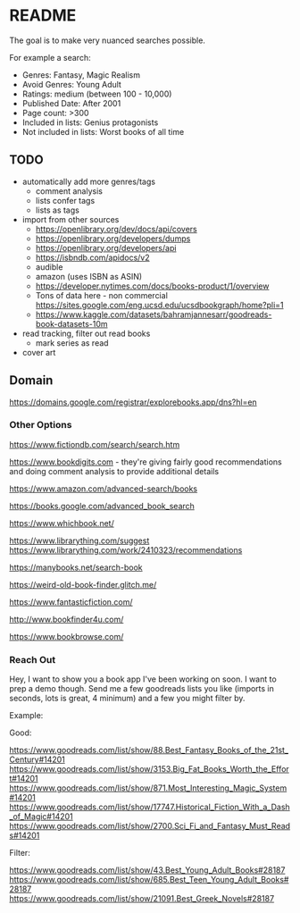 # README

The goal is to make very nuanced searches possible.

For example a search:
 - Genres: Fantasy, Magic Realism
 - Avoid Genres: Young Adult
 - Ratings: medium (between 100 - 10,000)
 - Published Date: After 2001
 - Page count: >300
 - Included in lists: Genius protagonists
 - Not included in lists: Worst books of all time


## TODO
 - automatically add more genres/tags
 	- comment analysis
 	- lists confer tags
 	- lists as tags
 - import from other sources
    - https://openlibrary.org/dev/docs/api/covers
 	- https://openlibrary.org/developers/dumps
 	- https://openlibrary.org/developers/api
 	- https://isbndb.com/apidocs/v2
 	- audible
 	- amazon (uses ISBN as ASIN)
 	- https://developer.nytimes.com/docs/books-product/1/overview
	- Tons of data here - non commercial https://sites.google.com/eng.ucsd.edu/ucsdbookgraph/home?pli=1
	- https://www.kaggle.com/datasets/bahramjannesarr/goodreads-book-datasets-10m
 - read tracking, filter out read books
 	- mark series as read
 - cover art



## Domain

https://domains.google.com/registrar/explorebooks.app/dns?hl=en


### Other Options

https://www.fictiondb.com/search/search.htm

https://www.bookdigits.com - they're giving fairly good recommendations and doing comment analysis to provide additional details

https://www.amazon.com/advanced-search/books

https://books.google.com/advanced_book_search

https://www.whichbook.net/

https://www.librarything.com/suggest
https://www.librarything.com/work/2410323/recommendations


https://manybooks.net/search-book

https://weird-old-book-finder.glitch.me/

https://www.fantasticfiction.com/

http://www.bookfinder4u.com/

https://www.bookbrowse.com/

### Reach Out

Hey, I want to show you a book app I've been working on soon. I want to prep a demo though. Send me a few goodreads lists you like (imports in seconds, lots is great, 4 minimum) and a few you might filter by.

Example:

Good:

https://www.goodreads.com/list/show/88.Best_Fantasy_Books_of_the_21st_Century#14201
https://www.goodreads.com/list/show/3153.Big_Fat_Books_Worth_the_Effort#14201
https://www.goodreads.com/list/show/871.Most_Interesting_Magic_System#14201
https://www.goodreads.com/list/show/17747.Historical_Fiction_With_a_Dash_of_Magic#14201
https://www.goodreads.com/list/show/2700.Sci_Fi_and_Fantasy_Must_Reads#14201

Filter:

https://www.goodreads.com/list/show/43.Best_Young_Adult_Books#28187
https://www.goodreads.com/list/show/685.Best_Teen_Young_Adult_Books#28187
https://www.goodreads.com/list/show/21091.Best_Greek_Novels#28187
